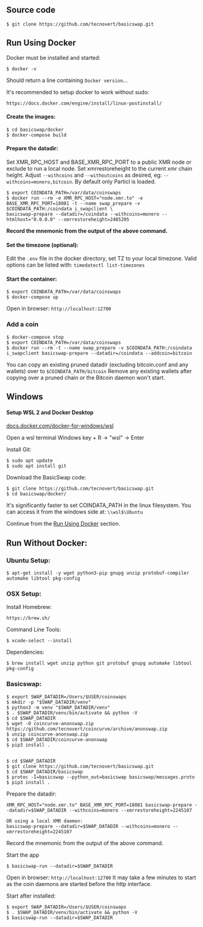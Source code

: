 
## Source code

    $ git clone https://github.com/tecnovert/basicswap.git


## Run Using Docker

Docker must be installed and started:

    $ docker -v

Should return a line containing `Docker version`...


It's recommended to setup docker to work without sudo:

    https://docs.docker.com/engine/install/linux-postinstall/


#### Create the images:

    $ cd basicswap/docker
    $ docker-compose build


#### Prepare the datadir:

Set XMR_RPC_HOST and BASE_XMR_RPC_PORT to a public XMR node or exclude to run a local node.
Set xmrrestoreheight to the current xmr chain height.
Adjust `--withcoins` and `--withoutcoins` as desired, eg: `--withcoins=monero,bitcoin`.  By default only Particl is loaded.

    $ export COINDATA_PATH=/var/data/coinswaps
    $ docker run --rm -e XMR_RPC_HOST="node.xmr.to" -e BASE_XMR_RPC_PORT=18081 -t --name swap_prepare -v $COINDATA_PATH:/coindata i_swapclient \
    basicswap-prepare --datadir=/coindata --withcoins=monero --htmlhost="0.0.0.0" --xmrrestoreheight=2485205

**Record the mnemonic from the output of the above command.**


#### Set the timezone (optional):

Edit the `.env` file in the docker directory, set TZ to your local timezone.
Valid options can be listed with: `timedatectl list-timezones`


#### Start the container:

    $ export COINDATA_PATH=/var/data/coinswaps
    $ docker-compose up

Open in browser: `http://localhost:12700`



### Add a coin

    $ docker-compose stop
    $ export COINDATA_PATH=/var/data/coinswaps
    $ docker run --rm -t --name swap_prepare -v $COINDATA_PATH:/coindata i_swapclient basicswap-prepare --datadir=/coindata --addcoin=bitcoin

You can copy an existing pruned datadir (excluding bitcoin.conf and any wallets) over to `$COINDATA_PATH/bitcoin`
Remove any existing wallets after copying over a pruned chain or the Bitcoin daemon won't start.



## Windows

#### Setup WSL 2 and Docker Desktop
[docs.docker.com/docker-for-windows/wsl](https://docs.docker.com/docker-for-windows/wsl/)


Open a wsl terminal
Windows key + R -> "wsl" -> Enter


Install Git:

    $ sudo apt update
    $ sudo apt install git


Download the BasicSwap code:

    $ git clone https://github.com/tecnovert/basicswap.git
    $ cd basicswap/docker/


It's significantly faster to set COINDATA_PATH in the linux filesystem.
You can access it from the windows side at: `\\wsl$\Ubuntu`

Continue from the [Run Using Docker](#run-using-docker) section.


## Run Without Docker:


### Ubuntu Setup:

    $ apt-get install -y wget python3-pip gnupg unzip protobuf-compiler automake libtool pkg-config

### OSX Setup:

Install Homebrew:

    https://brew.sh/

Command Line Tools:

    $ xcode-select --install

Dependencies:

    $ brew install wget unzip python git protobuf gnupg automake libtool pkg-config


### Basicswap:

    $ export SWAP_DATADIR=/Users/$USER/coinswaps
    $ mkdir -p "$SWAP_DATADIR/venv"
    $ python3 -m venv "$SWAP_DATADIR/venv"
    $ . $SWAP_DATADIR/venv/bin/activate && python -V
    $ cd $SWAP_DATADIR
    $ wget -O coincurve-anonswap.zip https://github.com/tecnovert/coincurve/archive/anonswap.zip
    $ unzip coincurve-anonswap.zip
    $ cd $SWAP_DATADIR/coincurve-anonswap
    $ pip3 install .


    $ cd $SWAP_DATADIR
    $ git clone https://github.com/tecnovert/basicswap.git
    $ cd $SWAP_DATADIR/basicswap
    $ protoc -I=basicswap --python_out=basicswap basicswap/messages.proto
    $ pip3 install .

Prepare the datadir:

    XMR_RPC_HOST="node.xmr.to" BASE_XMR_RPC_PORT=18081 basicswap-prepare --datadir=$SWAP_DATADIR --withcoins=monero --xmrrestoreheight=2245107

    OR using a local XMR daemon:
    basicswap-prepare --datadir=$SWAP_DATADIR --withcoins=monero --xmrrestoreheight=2245107

Record the mnemonic from the output of the above command.

Start the app

    $ basicswap-run --datadir=$SWAP_DATADIR

Open in browser: `http://localhost:12700`
It may take a few minutes to start as the coin daemons are started before the http interface.


Start after installed:

    $ export SWAP_DATADIR=/Users/$USER/coinswaps
    $ . $SWAP_DATADIR/venv/bin/activate && python -V
    $ basicswap-run --datadir=$SWAP_DATADIR
